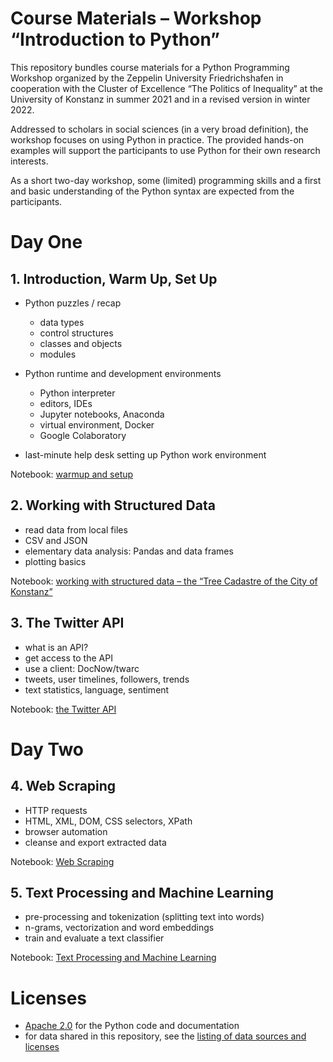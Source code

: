 Course Materials – Workshop “Introduction to Python”
====================================================

This repository bundles course materials for a Python Programming
Workshop organized by the Zeppelin University Friedrichshafen in
cooperation with the Cluster of Excellence “The Politics of
Inequality” at the University of Konstanz in summer 2021 and in a
revised version in winter 2022.

Addressed to scholars in social sciences (in a very broad definition),
the workshop focuses on using Python in practice. The provided
hands-on examples will support the participants to use Python for
their own research interests.

As a short two-day workshop, some (limited) programming skills and a
first and basic understanding of the Python syntax are expected from
the participants.


# Day One

## 1. Introduction, Warm Up, Set Up

- Python puzzles / recap
  - data types
  - control structures
  - classes and objects
  - modules

- Python runtime and development environments
  - Python interpreter
  - editors, IDEs
  - Jupyter notebooks, Anaconda
  - virtual environment, Docker
  - Google Colaboratory

- last-minute help desk setting up Python work environment

Notebook: [warmup and setup](1_warmup_and_setup.ipynb)


## 2. Working with Structured Data

- read data from local files
- CSV and JSON
- elementary data analysis: Pandas and data frames
- plotting basics

Notebook: [working with structured data – the “Tree Cadastre of the City of Konstanz”](2_structured_data_tree_cadastre_konstanz.ipynb)


## 3. The Twitter API

- what is an API?
- get access to the API
- use a client: DocNow/twarc
- tweets, user timelines, followers, trends
- text statistics, language, sentiment

Notebook: [the Twitter API](3_twitter_api.ipynb)


# Day Two

## 4. Web Scraping

- HTTP requests
- HTML, XML, DOM, CSS selectors, XPath
- browser automation
- cleanse and export extracted data

Notebook: [Web Scraping](4_web_scraping.ipynb)


## 5. Text Processing and Machine Learning

- pre-processing and tokenization (splitting text into words)
- n-grams, vectorization and word embeddings
- train and evaluate a text classifier

Notebook: [Text Processing and Machine Learning](5_nlp_ml.ipynb)


# Licenses

- [Apache 2.0](./LICENSE) for the Python code and documentation
- for data shared in this repository, see the [listing of data sources and licenses](data/README.md)
